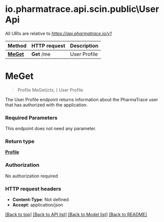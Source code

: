 # io.pharmatrace.api.scin.public\UserApi

All URIs are relative to *https://api.pharmatrace.io/v1*

Method | HTTP request | Description
------------- | ------------- | -------------
[**MeGet**](UserApi.md#MeGet) | **Get** /me | User Profile


# **MeGet**
> Profile MeGet(ctx, )
User Profile

The User Profile endpoint returns information about the PharmaTrace user that has authorized with the application.

### Required Parameters
This endpoint does not need any parameter.

### Return type

[**Profile**](Profile.md)

### Authorization

No authorization required

### HTTP request headers

 - **Content-Type**: Not defined
 - **Accept**: application/json

[[Back to top]](#) [[Back to API list]](../README.md#documentation-for-api-endpoints) [[Back to Model list]](../README.md#documentation-for-models) [[Back to README]](../README.md)

